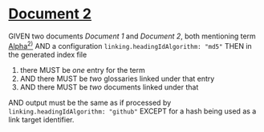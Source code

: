 # [Document 2](#md5-4f5f94eb0985700f2970e2b5d14de8c8)

GIVEN two documents *Document 1* and *Document 2*, both mentioning term [Alpha][1][<sup>2)</sup>][2]
AND a configuration `linking.headingIdAlgorithm: "md5"`
THEN in the generated index file

1.  there MUST be *one* entry for the term
2.  AND there MUST be *two* glossaries linked under that entry
3.  AND there MUST be *two* documents linked under that

AND output must be the same as if processed by `linking.headingIdAlgorithm: "github"`
EXCEPT for a hash being used as a link target identifier.

[1]: ./glossary-1.md#md5-3fe7e58515badf3165ce27ab603e44c5 "First definition."

[2]: ./glossary-2.md#md5-1aaccf078645d4412a50c269899f8c80 "Second definition."
